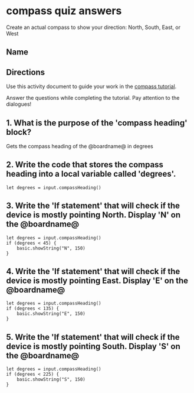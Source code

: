 # compass quiz answers

Create an actual compass to show your direction: North, South, East, or West 

## Name

## Directions

Use this activity document to guide your work in the [compass tutorial](/lessons/compass/activity).

Answer the questions while completing the tutorial. Pay attention to the dialogues!

## 1. What is the purpose of the 'compass heading' block?

Gets the compass heading of the @boardname@ in degrees


## 2. Write the code that stores the compass heading into a local variable called 'degrees'. 


```blocks
let degrees = input.compassHeading()
```

## 3. Write the 'If statement' that will check if the device is mostly pointing North. Display 'N' on the @boardname@ 


```blocks
let degrees = input.compassHeading()
if (degrees < 45) {
    basic.showString("N", 150)
}
```

## 4. Write the 'If statement' that will check if the device is mostly pointing East. Display 'E' on the @boardname@ 


```blocks
let degrees = input.compassHeading()
if (degrees < 135) {
    basic.showString("E", 150)
}
```

## 5. Write the 'If statement' that will check if the device is mostly pointing South. Display 'S' on the @boardname@ 


```blocks
let degrees = input.compassHeading()
if (degrees < 225) {
    basic.showString("S", 150)
}
```

